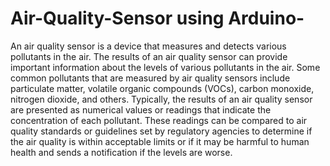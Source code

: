 # Air-Quality-Sensor using Arduino-
An air quality sensor is a device that measures and detects various pollutants in the air. The results of an air quality sensor can provide important information about the levels of various pollutants in the air. Some common pollutants that are measured by air quality sensors include particulate matter, volatile organic compounds (VOCs), carbon monoxide, nitrogen dioxide, and others. Typically, the results of an air quality sensor are presented as numerical values or readings that indicate the concentration of each pollutant. These readings can be compared to air quality standards or guidelines set by regulatory agencies to determine if the air quality is within acceptable limits or if it may be harmful to human health and sends a notification if the levels are worse.
